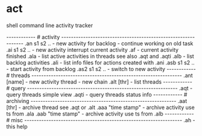 # act
shell command line activity tracker 

------------ # activity --------------------------------------------------------------
.an  s1 s2 ..            - new activity for backlog - continue working on old task
.ai  s1 s2 ..            - new activity interrupt current activity 
.af                      - current activity finished 
.ala                     - list active activities in threads see also .aqt and .aqti 
.alb                     - list backlog activities 
.ali                     - list info files for actions created with .ani
.asb s1 s2 ..            - start activity from backlog
.as2 s1 s2 ..            - switch to new activity
------------ # threads --------------------------------------------------------------
.ant [name]              - new activity thread - new chain 
.alt [thr]               - list threads
------------ # query   --------------------------------------------------------------
.aqt                     - query threads simple view
.aqti                    - query threads status info 
------------ # archiving ------------------------------------------------------------
.aat [thr]               - archive thread see .aqt or .alt 
.aaa "time stamp"        - archive activity use ts from .ala 
.aab "time stamp"        - archive activity use ts from .alb 
------------ # misc -----------------------------------------------------------------
.ah                      - this help
